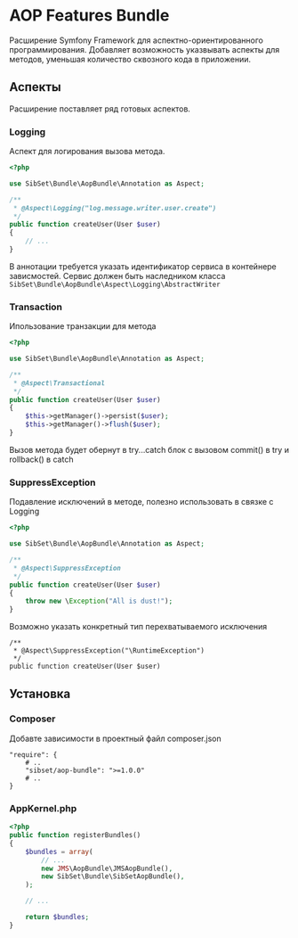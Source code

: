 # AOP Features Bundle

Расширение Symfony Framework для аспектно-ориентированного программирования.
Добавляет возможность указвывать аспекты для методов, уменьшая количество сквозного кода в приложении.

## Аспекты

Расширение поставляет ряд готовых аспектов.

### Logging

Аспект для логирования вызова метода.

```php
<?php

use SibSet\Bundle\AopBundle\Annotation as Aspect;

/**
 * @Aspect\Logging("log.message.writer.user.create")
 */
public function createUser(User $user)
{
    // ...
}
```
В аннотации требуется указать идентификатор сервиса в контейнере зависмостей.
Сервис должен быть наследником класса `SibSet\Bundle\AopBundle\Aspect\Logging\AbstractWriter`

### Transaction

Ипользование транзакции для метода

```php
<?php

use SibSet\Bundle\AopBundle\Annotation as Aspect;

/**
 * @Aspect\Transactional
 */
public function createUser(User $user)
{
    $this->getManager()->persist($user);
    $this->getManager()->flush($user);
}
```

Вызов метода будет обернут в try...catch блок с вызовом commit() в try и rollback() в catch

### SuppressException

Подавление исключений в методе, полезно использовать в связке с Logging

```php
<?php

use SibSet\Bundle\AopBundle\Annotation as Aspect;

/**
 * @Aspect\SuppressException
 */
public function createUser(User $user)
{
    throw new \Exception("All is dust!");
}
```

Возможно указать конкретный тип перехватываемого исключения

    /**
     * @Aspect\SuppressException("\RuntimeException")
     */
    public function createUser(User $user)

## Установка

### Composer

Добавте зависимости в проектный файл composer.json

    "require": {
        # ..
        "sibset/aop-bundle": ">=1.0.0"
        # ..
    }

### AppKernel.php

```php
<?php
public function registerBundles()
{
    $bundles = array(
        // ...
        new JMS\AopBundle\JMSAopBundle(),
        new SibSet\Bundle\SibSetAopBundle(),
    );

    // ...

    return $bundles;
}
```
